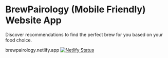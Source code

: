 # BrewPairology (Mobile Friendly) Website App 

Discover recommendations to find the perfect brew for you based on your food choice.

brewpairology.netlify.app
[![Netlify Status](https://api.netlify.com/api/v1/badges/0f33ae88-5920-4298-9a2a-2b9b500e747d/deploy-status)](https://app.netlify.com/sites/brewpairology/deploys)
